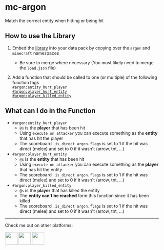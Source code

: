 # **mc-argon**
Match the correct entity when hitting or being hit

## **How to use the Library**
1. Embed the [library](https://github.com/PuckiSilver/mc-argon/releases/latest) into your data pack by copying over the `argon` and `minecraft` namespaces
    - Be sure to merge where necessary (You most likely need to merge the `load.json` file)

2. Add a function that should be called to one (or multiple) of the following function tags<br>
[`#argon:entity_hurt_player`](src/data/argon/tags/functions/entity_hurt_player.json)<br>
[`#argon:player_hurt_entity`](src/data/argon/tags/functions/player_hurt_entity.json)<br>
[`#argon:player_killed_entity`](src/data/argon/tags/functions/player_killed_entity.json)

## **What can I do in the Function**
- `#argon:entity_hurt_player`
    - `@s` is the **player** that has been hit
    - Using `execute on attacker` you can execute something as the **entity** that has hit the player
    - The scoreboard `.is_direct argon.flags` is set to 1 if the hit was direct (melee) and set to 0 if it wasn't (arrow, tnt, ...)
- `#argon:player_hurt_entity`
    - `@s` is the **entity** that has been hit
    - Using `execute on attacker` you can execute something as the **player** that has hit the entity
    - The scoreboard `.is_direct argon.flags` is set to 1 if the hit was direct (melee) and set to 0 if it wasn't (arrow, tnt, ...)
- `#argon:player_killed_entity`
    - `@s` is the **player** that has killed the entity
    - The **entity can't be reached** form this function since it has been killed
    - The scoreboard `.is_direct argon.flags` is set to 1 if the hit was direct (melee) and set to 0 if it wasn't (arrow, tnt, ...)

---
Check me out on other platforms:

<a href="https://github.com/PuckiSilver" target="_blank">
  <img src="https://github.githubassets.com/favicons/favicon-dark.svg" height="40" width="40"/>
</a>
<a href="https://modrinth.com/user/PuckiSilver" target="_blank">
  <img src="https://docs.modrinth.com/img/logo.svg" height="40" width="40"/>
</a>
<a href="https://www.planetminecraft.com/member/puckisilver" target="_blank">
  <img src="https://www.planetminecraft.com/images/layout/favicon-64.png" height="40" width="40"/>
</a>
